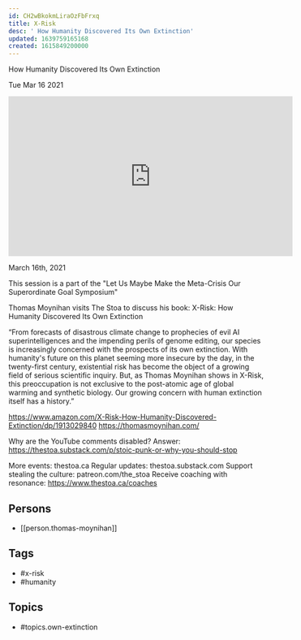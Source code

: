 ```yaml
---
id: CH2wBkokmLiraOzFbFrxq
title: X-Risk
desc: ' How Humanity Discovered Its Own Extinction'
updated: 1639759165168
created: 1615849200000
---
```



 How Humanity Discovered Its Own Extinction

Tue Mar 16 2021

<iframe width="560" height="315" src="https://www.youtube.com/embed/mAImdUrax2Y" title="X-Risk: How Humanity Discovered Its Own Extinction w/ Thomas Moynihan" frameborder="0" allow="accelerometer; autoplay; clipboard-write; encrypted-media; gyroscope; picture-in-picture" allowfullscreen ></iframe>

March 16th, 2021

This session is a part of the "Let Us Maybe Make the Meta-Crisis Our Superordinate Goal Symposium"

Thomas Moynihan visits The Stoa to discuss his book: X-Risk: How Humanity Discovered Its Own Extinction

“From forecasts of disastrous climate change to prophecies of evil AI superintelligences and the impending perils of genome editing, our species is increasingly concerned with the prospects of its own extinction. With humanity's future on this planet seeming more insecure by the day, in the twenty-first century, existential risk has become the object of a growing field of serious scientific inquiry. But, as Thomas Moynihan shows in X-Risk, this preoccupation is not exclusive to the post-atomic age of global warming and synthetic biology. Our growing concern with human extinction itself has a history.”

https://www.amazon.com/X-Risk-How-Humanity-Discovered-Extinction/dp/1913029840
https://thomasmoynihan.com/

Why are the YouTube comments disabled? Answer: https://thestoa.substack.com/p/stoic-punk-or-why-you-should-stop

More events: thestoa.ca
Regular updates: thestoa.substack.com
Support stealing the culture: patreon.com/the_stoa
Receive coaching with resonance: https://www.thestoa.ca/coaches

## Persons

- [[person.thomas-moynihan]]

## Tags

- #x-risk
- #humanity

## Topics

- #topics.own-extinction

